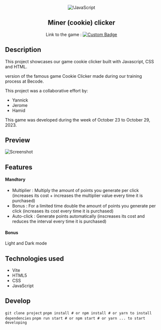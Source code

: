 <div align="center">

![!JavaScript](https://img.shields.io/badge/javascript-%23323330.svg?style=for-the-badge&logo=javascript&logoColor=%23F7DF1E) 

## Miner (cookie) clicker

Link to the game : [![Custom Badge](https://img.shields.io/badge/Miner%20Clicker-Click%20Here-%23d37810?style=flat&link=https%3A%2F%2Fslatohamid.github.io%2Fcookie-clicker%2F)](https://slatohamid.github.io/cookie-clicker/)

</div>

## Description

This project showcases our game cookie clicker built with Javascript, CSS and HTML.

version of the famous game Cookie Clicker made during our training process at Becode.

This project was a collaborative effort by:

- Yannick
- Jerome
- Hamid
  
This game was developed during the week of October 23 to October 29, 2023.

## Preview

![Screenshot](https://github.com/slatohamid/cookie-clicker/assets/117818692/47b84ef3-089c-4646-9475-d8784892d4c3)


## Features
#### Mandtory

- Multiplier : Multiply the amount of points you generate per click (increases its cost + increases the multiplier value every time it is purchased)
- Bonus : For a limited time double the amount of points you generate per click (increases its cost every time it is purchased)
- Auto-click : Generate points automatically (inscreases its cost and reduces the interval every time it is purchased)

#### Bonus
Light and Dark mode

## Technologies used
- Vite
- HTML5
- CSS
- JavaScript

## Develop
`git clone project`
`pnpm install # or npm install # or yarn to install dependencies`
`pnpm run start # or npm start # or yarn ... to start developing`




